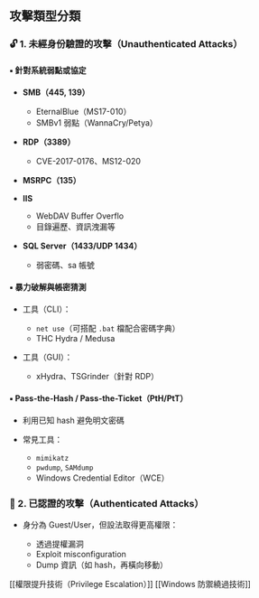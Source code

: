 ## 攻擊類型分類
### 🔓 1. 未經身份驗證的攻擊（Unauthenticated Attacks）

#### ▪ 針對系統弱點或協定

- **SMB（445, 139）**
    
    - EternalBlue（MS17-010）
    - SMBv1 弱點（WannaCry/Petya）
        
- **RDP（3389）**
    
    - CVE-2017-0176、MS12-020
        
- **MSRPC（135）**
    
- **IIS**
    - WebDAV Buffer Overflo
    - 目錄遍歷、資訊洩漏等
        
- **SQL Server（1433/UDP 1434）**
    
    - 弱密碼、sa 帳號

#### ▪ 暴力破解與帳密猜測

- 工具（CLI）：
    
    - `net use`（可搭配 `.bat` 檔配合密碼字典）
    - THC Hydra / Medusa
        
- 工具（GUI）：
    
    - xHydra、TSGrinder（針對 RDP）
        

#### ▪ Pass-the-Hash / Pass-the-Ticket（PtH/PtT）

- 利用已知 hash 避免明文密碼
    
- 常見工具：
    
    - `mimikatz`
    - `pwdump`, `SAMdump`
    - Windows Credential Editor（WCE）

### 🔑 2. 已認證的攻擊（Authenticated Attacks）

- 身分為 Guest/User，但設法取得更高權限：
    
    - 透過提權漏洞
    - Exploit misconfiguration
    - Dump 資訊（如 hash，再橫向移動）


[[權限提升技術（Privilege Escalation）]]
[[Windows 防禦繞過技術]]